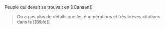 Peuple qui devait se trouvait en [[Canaan]]
>On a pas plus de détails que les énumérations et très brèves citations dans la [[Bible]]